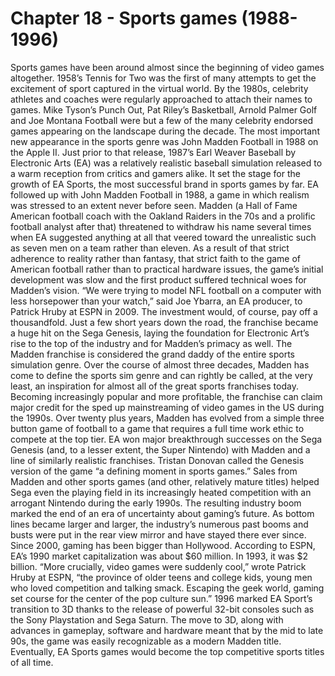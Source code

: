 # Chapter 18 - Sports games (1988-1996)Sports games have been around almost since the beginning of video games altogether. 1958’s Tennis for Two was the first of many attempts to get the excitement of sport captured in the virtual world.By the 1980s, celebrity athletes and coaches were regularly approached to attach their names to games. Mike Tyson’s Punch Out, Pat Riley’s Basketball, Arnold Palmer Golf and Joe Montana Football were but a few of the many celebrity endorsed games appearing on the landscape during the decade.The most important new appearance in the sports genre was John Madden Football in 1988 on the Apple II.Just prior to that release, 1987’s Earl Weaver Baseball by Electronic Arts (EA) was a relatively realistic baseball simulation released to a warm reception from critics and gamers alike. It set the stage for the growth of EA Sports, the most successful brand in sports games by far.EA followed up with John Madden Football in 1988, a game in which realism was stressed to an extent never before seen. Madden (a Hall of Fame American football coach with the Oakland Raiders in the 70s and a prolific football analyst after that) threatened to withdraw his name several times when EA suggested anything at all that veered toward the unrealistic such as seven men on a team rather than eleven.As a result of that strict adherence to reality rather than fantasy, that strict faith to the game of American football rather than to practical hardware issues, the game’s initial development was slow and the first product suffered technical woes for Madden’s vision.“We were trying to model NFL football on a computer with less horsepower than your watch,” said Joe Ybarra, an EA producer, to Patrick Hruby at ESPN in 2009.The investment would, of course, pay off a thousandfold. Just a few short years down the road, the franchise became a huge hit on the Sega Genesis, laying the foundation for Electronic Art’s rise to the top of the industry and for Madden’s primacy as well.The Madden franchise is considered the grand daddy of the entire sports simulation genre. Over the course of almost three decades, Madden has come to define the sports sim genre and can rightly be called, at the very least, an inspiration for almost all of the great sports franchises today. Becoming increasingly popular and more profitable, the franchise can claim major credit for the sped up mainstreaming of video games in the US during the 1990s.Over twenty plus years, Madden has evolved from a simple three button game of football to a game that requires a full time work ethic to compete at the top tier.EA won major breakthrough successes on the Sega Genesis (and, to a lesser extent, the Super Nintendo) with Madden and a line of similarly realistic franchises. Tristan Donovan called the Genesis version of the game “a defining moment in sports games.”Sales from Madden and other sports games (and other, relatively mature titles) helped Sega even the playing field in its increasingly heated competition with an arrogant Nintendo during the early 1990s. The resulting industry boom marked the end of an era of uncertainty about gaming’s future. As bottom lines became larger and larger, the industry’s numerous past booms and busts were put in the rear view mirror and have stayed there ever since. Since 2000, gaming has been bigger than Hollywood.According to ESPN, EA’s 1990 market capitalization was about $60 million. In 1993, it was $2 billion.“More crucially, video games were suddenly cool,” wrote Patrick Hruby at ESPN, “the province of older teens and college kids, young men who loved competition and talking smack. Escaping the geek world, gaming set course for the center of the pop culture sun.”1996 marked EA Sport’s transition to 3D thanks to the release of powerful 32-bit consoles such as the Sony Playstation and Sega Saturn. The move to 3D, along with advances in gameplay, software and hardware meant that by the mid to late 90s, the game was easily recognizable as a modern Madden title.Eventually, EA Sports games would become the top competitive sports titles of all time.